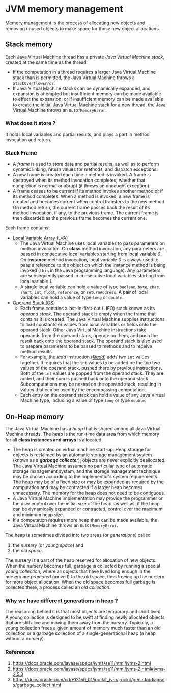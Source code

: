 # JVM memory management

Memory management is the process of allocating new objects and removing
unused objects to make space for those new object allocations.

## Stack memory

Each Java Virtual Machine thread has a private *Java Virtual Machine stack*, created at the same time as the thread.

- If the computation in a thread requires a larger Java Virtual Machine stack than is permitted, the Java Virtual Machine throws a `StackOverflowError`.
- If Java Virtual Machine stacks can be dynamically expanded, and expansion is attempted but insufficient memory can be made available to effect the expansion, or if insufficient memory can be made available to create the initial Java Virtual Machine stack for a new thread, the Java Virtual Machine throws an `OutOfMemoryError`.

### What does it store ?

It holds local variables and partial results, and plays a part in method invocation and return.

### **Stack Frame**

- A *frame* is used to store data and partial results, as well as to perform dynamic linking, return values for methods, and dispatch exceptions.
- A new frame is created each time a method is invoked. A frame is destroyed when its method invocation completes, whether that completion is normal or abrupt (it throws an uncaught exception).
- A frame ceases to be current if its method invokes another method or if its method completes. When a method is invoked, a new frame is created and becomes current when control transfers to the new method. On method return, the current frame passes back the result of its method invocation, if any, to the previous frame. The current frame is then discarded as the previous frame becomes the current one.

Each frame contains:

- [Local Variable Array (LVA)](https://docs.oracle.com/javase/specs/jvms/se11/html/jvms-2.html#jvms-2.6.1)
  - The Java Virtual Machine uses local variables to pass parameters on method invocation. On **class** method invocation, any parameters are passed in consecutive local variables starting from local variable *0*. On **instance** method invocation, local variable *0* is always used to pass a reference to the object on which the instance method is being invoked (`this` in the Java programming language). Any parameters are subsequently passed in consecutive local variables starting from local variable *1.*
  - A single local variable can hold a value of type `boolean`, `byte`, `char`, `short`, `int`, `float`, `reference`, or `returnAddress`. A pair of local variables can hold a value of type `long` or `double`.
- [Operand Stack (OS](https://docs.oracle.com/javase/specs/jvms/se11/html/jvms-2.html#jvms-2.6.2))
  - Each frame contains a last-in-first-out (LIFO) stack known as its *operand stack*. The operand stack is empty when the frame that contains it is created. The Java Virtual Machine supplies instructions to load constants or values from local variables or fields onto the operand stack. Other Java Virtual Machine instructions take operands from the operand stack, operate on them, and push the result back onto the operand stack. The operand stack is also used to prepare parameters to be passed to methods and to receive method results.
  - For example, the *iadd* instruction ([§*iadd*](https://docs.oracle.com/javase/specs/jvms/se11/html/jvms-6.html#jvms-6.5.iadd)) adds two `int` values together. It requires that the `int` values to be added be the top two values of the operand stack, pushed there by previous instructions. Both of the `int` values are popped from the operand stack. They are added, and their sum is pushed back onto the operand stack. Subcomputations may be nested on the operand stack, resulting in values that can be used by the encompassing computation.
  - Each entry on the operand stack can hold a value of any Java Virtual Machine type, including a value of type `long` or type `double`.

## On-Heap memory

The Java Virtual Machine has a *heap* that is shared among all Java Virtual Machine threads. The heap is the run-time data area from which memory for all **class instances and arrays** is allocated.

- The heap is created on virtual machine start-up. Heap storage for objects is reclaimed by an automatic storage management system (known as a ***garbage collecto**r*); objects are never explicitly deallocated. The Java Virtual Machine assumes no particular type of automatic storage management system, and the storage management technique may be chosen according to the implementor's system requirements. The heap may be of a fixed size or may be expanded as required by the computation and may be contracted if a larger heap becomes unnecessary. The memory for the heap does not need to be contiguous.
- A Java Virtual Machine implementation may provide the programmer or the user control over the initial size of the heap, as well as, if the heap can be dynamically expanded or contracted, control over the maximum and minimum heap size.
- If a computation requires more heap than can be made available, the Java Virtual Machine throws an `OutOfMemoryError`.

The heap is sometimes divided into two areas (or *generations*) called

1. the *nursery* (or *young space*) and
2. the *old space*.

The nursery is a part of the heap reserved for allocation of new objects. When the nursery becomes full, garbage is collected by running a special *young collection*, where all objects that have lived long enough in the nursery are *promoted* (moved) to the old space, thus freeing up the nursery for more object allocation. When the old space becomes full garbage is collected there, a process called an *old collection*.

### Why we have different generations in heap ?

The reasoning behind it is that most objects are temporary and short lived. A young collection is designed to be swift at finding newly allocated objects that are still alive and moving them away from the nursery. Typically, a young collection frees a given amount of memory much faster than an old collection or a garbage collection of a single-generational heap (a heap without a nursery).

### References

1. <https://docs.oracle.com/javase/specs/jvms/se11/html/jvms-2.html>
2. <https://docs.oracle.com/javase/specs/jvms/se11/html/jvms-2.html#jvms-2.5.3>
3. <https://docs.oracle.com/cd/E13150_01/jrockit_jvm/jrockit/geninfo/diagnos/garbage_collect.html>
